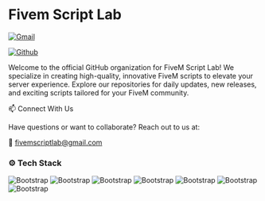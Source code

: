 # Fivem Script Lab

[![Gmail](https://img.shields.io/badge/-Gmail-c14438?style=flat&logo=Gmail&logoColor=white)](mailto:fivemscriptlab@gmail.com)

[![Github](https://img.shields.io/github/followers/Fivem-Script-Lab?label=Follow&style=social)](https://github.com/Fivem-Script-Lab)

Welcome to the official GitHub organization for FiveM Script Lab! We specialize in creating high-quality, innovative FiveM scripts to elevate your server experience. Explore our repositories for daily updates, new releases, and exciting scripts tailored for your FiveM community.


📫 Connect With Us

Have questions or want to collaborate? Reach out to us at:

📧 fivemscriptlab@gmail.com


### ⚙️ Tech Stack

![Bootstrap](https://img.shields.io/badge/-Lua-05122A?style=flat-square&logo=Lua&color=353535) ![Bootstrap](https://img.shields.io/badge/-Javascript-05122A?style=flat-square&logo=Javascript&color=353535) ![Bootstrap](https://img.shields.io/badge/-TypeScript-05122A?style=flat-square&logo=TypeScript&color=353535) ![Bootstrap](https://img.shields.io/badge/-MariaDB-05122A?style=flat-square&logo=MariaDB&color=353535) ![Bootstrap](https://img.shields.io/badge/-Vue.js-05122A?style=flat-square&logo=Vue.js&color=353535) ![Bootstrap](https://img.shields.io/badge/-Svelte-05122A?style=flat-square&logo=Svelte&color=353535) ![Bootstrap](https://img.shields.io/badge/-Angular-05122A?style=flat-square&logo=Angular&color=353535)
